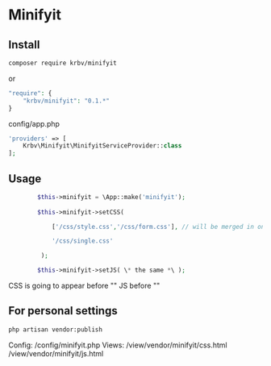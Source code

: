 # Minifyit


## Install

``` bash
composer require krbv/minifyit
```
or
``` php
"require": {
    "krbv/minifyit": "0.1.*"
}
```


config/app.php
``` php
'providers' => [
    Krbv\Minifyit\MinifyitServiceProvider::class
];
```


## Usage

``` php
        $this->minifyit = \App::make('minifyit');
                 
        $this->minifyit->setCSS( 

            ['/css/style.css','/css/form.css'], // will be merged in one new file.

            '/css/single.css'

         );

        $this->minifyit->setJS( \* the same *\ );
```

CSS is going to appear before "</head>"
JS before "</body>"

## For personal settings
``` bash
php artisan vendor:publish
```
Config: /config/minifyit.php
Views:
        /view/vendor/minifyit/css.html
        /view/vendor/minifyit/js.html

